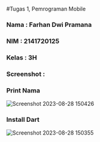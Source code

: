 #Tugas 1, Pemrograman Mobile

### Nama    : Farhan Dwi Pramana
### NIM     : 2141720125
### Kelas   : 3H

### Screenshot :
### Print Nama
![Screenshot 2023-08-28 150426](https://github.com/FarhanDwiPramana/2141720125-mobile-2023/assets/121709293/97b026a5-1914-4139-a2ad-723dace7948a)
### Install Dart
![Screenshot 2023-08-28 150355](https://github.com/FarhanDwiPramana/2141720125-mobile-2023/assets/121709293/45d1a142-b8ad-4c67-8387-1e022d05c4bc)

